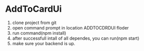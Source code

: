 # AddToCardUi

1) clone project from git 
2) open command prompt in location ADDTOCDRDUI floder
3) run command(npm install)
4) after successfull intall of all dependes, you can run(npm start)
5) make sure your backend is up.
